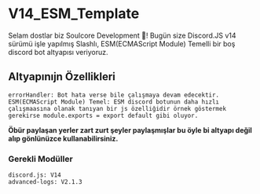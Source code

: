 # V14_ESM_Template
Selam dostlar biz Soulcore Development 👋! Bugün size Discord.JS v14 sürümü işle yapılmış Slashlı, ESM(ECMAScript Module) Temelli bir boş discord bot altyapısı veriyoruz.

## Altyapınıjn Özellikleri
```
errorHandler: Bot hata verse bile çalışmaya devam edecektir.
ESM(ECMAScript Module) Temel: ESM discord botunun daha hızlı çalışmaasına olanak tanıyan bir js özelliğidir örnek göstermek gerekirse module.exports = export default gibi oluyor.
```
**Öbür paylaşan yerler zart zurt şeyler paylaşmışlar bu öyle bi altyapı değil alıp gönlünüzce kullanabilirsiniz.**

### Gerekli Modüller
```
discord.js: V14
advanced-logs: V2.1.3
```
